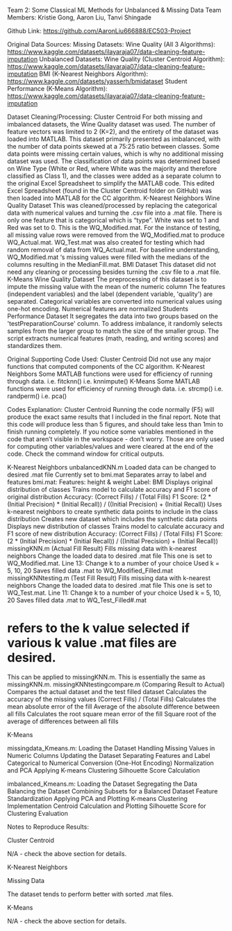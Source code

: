 Team 2: Some Classical ML Methods for Unbalanced & Missing Data
	Team Members: Kristie Gong, Aaron Liu, Tanvi Shingade

Github Link: https://github.com/AaronLiu666888/EC503-Project

Original Data Sources: 
Missing Datasets:
Wine Quality (All 3 Algorithms):
https://www.kaggle.com/datasets/ilayaraja07/data-cleaning-feature-imputation
Unbalanced Datasets:
Wine Quality (Cluster Centroid Algorithm):
https://www.kaggle.com/datasets/ilayaraja07/data-cleaning-feature-imputation
BMI (K-Nearest Neighbors Algorithm):
https://www.kaggle.com/datasets/yasserh/bmidataset
Student Performance (K-Means Algorithm):
https://www.kaggle.com/datasets/ilayaraja07/data-cleaning-feature-imputation 

Dataset Cleaning/Processing:
Cluster Centroid
For both missing and imbalanced datasets, the Wine Quality dataset was used. 
The number of feature vectors was limited to 2 (K=2), and the entirety of the dataset was loaded into MATLAB. 
This dataset primarily presented as imbalanced, with the number of data points skewed at a 75:25 ratio between classes. 
Some data points were missing certain values, which is why no additional missing dataset was used. The classification of data points was determined based on Wine Type (White or Red, where White was the majority and therefore classified as Class 1), and the classes were added as a separate column to the original Excel Spreadsheet to simplify the MATLAB code. 
This edited Excel Spreadsheet (found in the Cluster Centroid folder on GitHub) was then loaded into MATLAB for the CC algorithm. 
K-Nearest Neighbors
Wine Quality Dataset
This was cleaned/processed by replacing the categorical data with numerical values and turning the .csv file into a .mat file. There is only one feature that is categorical which is “type”. White was set to 1 and Red was set to 0. This is the WQ_Modified.mat.
For the instance of testing, all missing value rows were removed from the WQ_Modified.mat to produce WQ_Actual.mat. WQ_Test.mat was also created for testing which had random removal of data from WQ_Actual.mat.
For baseline understanding, WQ_Modified.mat ‘s missing values were filled with the medians of the columns resulting in the MedianFill.mat.
BMI Dataset
This dataset did not need any cleaning or processing besides turning the .csv file to a .mat file.
K-Means
Wine Quality Dataset
The preprocessing of this dataset is to impute the missing value with the mean of the numeric column
The features (independent variables) and the label (dependent variable, 'quality') are separated.
Categorical variables are converted into numerical values using one-hot encoding. 
Numerical features are normalized
Students Performance Dataset
It segregates the data into two groups based on the 'testPreparationCourse' column.
To address imbalance, it randomly selects samples from the larger group to match the size of the smaller group.
The script extracts numerical features (math, reading, and writing scores) and standardizes them.

Original Supporting Code Used:
Cluster Centroid
Did not use any major functions that computed components of the CC algorithm.
K-Nearest Neighbors
Some MATLAB functions were used for efficiency of running through data. 
i.e. fitcknn()
i.e. knnimpute()
K-Means
Some MATLAB functions were used for efficiency of running through data. 
i.e. strcmp()
i.e. randperm()
i.e. pca()

Codes Explanation:
Cluster Centroid
Running the code normally (F5) will produce the exact same results that I included in the final report. Note that this code will produce less than 5 figures, and should take less than 1min to finish running completely. If you notice some variables mentioned in the code that aren’t visible in the workspace - don’t worry. Those are only used for computing other variables/values and were cleared at the end of the code. Check the command window for critical outputs. 

K-Nearest Neighbors
unbalancedKNN.m
Loaded data can be changed to desired .mat file
Currently set to bmi.mat
Separates array to label and features
bmi.mat: 
Features: height & weight Label: BMI
Displays original distribution of classes 
Trains model to calculate accuracy and F1 score of original distribution
Accuracy: (Correct Fills) / (Total Fills)
F1 Score: (2 * (Initial Precision) * (Initial Recall)) / ((Initial Precision) + (Initial Recall))
Uses k-nearest neighbors to create synthetic data points to include in the class distribution
Creates new dataset which includes the synthetic data points
Displays new distribution of classes
Trains model to calculate accuracy and F1 score of new distribution
Accuracy: (Correct Fills) / (Total Fills)
F1 Score: (2 * (Initial Precision) * (Initial Recall)) / ((Initial Precision) + (Initial Recall))
missingKNN.m (Actual Fill Result)
Fills missing data with k-nearest neighbors
Change the loaded data to desired .mat file
This one is set to WQ_Modified.mat.
Line 13: Change k to a number of your choice
Used k = 5, 10, 20
Saves filled data .mat to WQ_Modified_Filled.mat
missingKNNtesting.m (Test Fill Result)
Fills missing data with k-nearest neighbors
Change the loaded data to desired .mat file 
This one is set to WQ_Test.mat.
Line 11: Change k to a number of your choice
Used k = 5, 10, 20
Saves filled data .mat to WQ_Test_Filled#.mat
# refers to the k value selected if various k value .mat files are desired.
This can be applied to missingKNN.m.
This is essentially the same as missingKNN.m.
missingKNNtestingcompare.m (Comparing Result to Actual)
Compares the actual dataset and the test filled dataset
Calculates the accuracy of the missing values
(Correct Fills) / (Total Fills)
Calculates the mean absolute error of the fill
Average of the absolute difference between all fills
Calculates the root square mean error of the fill
Square root of the average of differences between all fills

K-Means

missingdata_Kmeans.m:
	Loading the Dataset
	Handling Missing Values in Numeric Columns
	Updating the Dataset
	Separating Features and Label
	Categorical to Numerical Conversion (One-Hot Encoding)
	Normalization and PCA
	Applying K-means Clustering
	Silhouette Score Calculation
 
imbalanced_Kmeans.m:
	Loading the Dataset
	Segregating the Data
	Balancing the Dataset
	Combining Subsets for a Balanced Dataset
	Feature Standardization
	Applying PCA and Plotting
	K-means Clustering Implementation
	Centroid Calculation and Plotting
	Silhouette Score for Clustering Evaluation

Notes to Reproduce Results:

Cluster Centroid

N/A - check the above section for details. 

K-Nearest Neighbors

Missing Data

The dataset tends to perform better with sorted .mat files.

K-Means

N/A - check the above section for details. 
